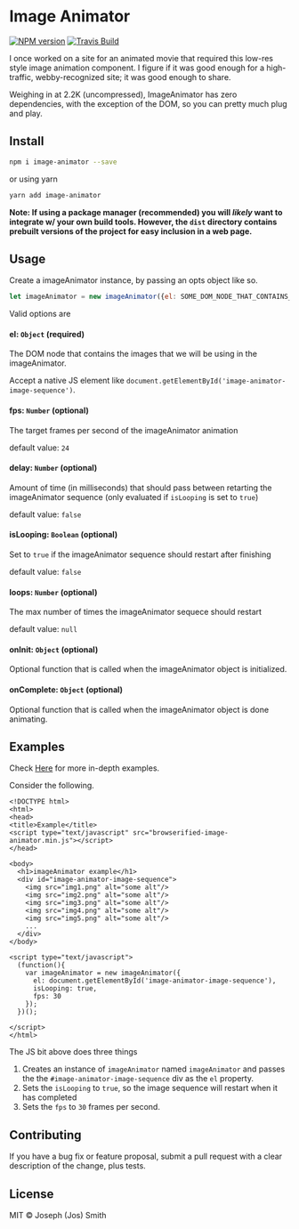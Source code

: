 # Image Animator 

[![NPM version][npm-image]][npm-url]
[![Travis Build][travis-image]][travis-url]

I once worked on a site for an animated movie that required this low-res style image animation component. I figure if it was good enough for a high-traffic, webby-recognized site; it was good enough to share.

Weighing in at 2.2K (uncompressed), ImageAnimator has zero dependencies, with the exception of the DOM, so you can pretty much plug and play. 

## Install


```sh
npm i image-animator --save
```

or using yarn

```sh
yarn add image-animator
```

**Note: If using a package manager (recommended) you will _likely_ want to integrate w/ your own build tools. However, the `dist` directory contains prebuilt versions of the project for easy inclusion in a web page.**

## Usage

Create a imageAnimator instance, by passing an opts object like so.

```javascript
let imageAnimator = new imageAnimator({el: SOME_DOM_NODE_THAT_CONTAINS_IMAGES});
```

Valid options are 

#### el: `Object` (required)
The DOM node that contains the images that we will be using in the imageAnimator.

Accept a native JS element like `document.getElementById('image-animator-image-sequence')`.

#### fps: `Number` (optional)
The target frames per second of the imageAnimator animation

default value: `24`

#### delay: `Number` (optional)
Amount of time (in milliseconds) that should pass between retarting the imageAnimator sequence (only evaluated if `isLooping` is set to `true`)

default value: `false`

#### isLooping: `Boolean` (optional)
Set to `true` if the imageAnimator sequence should restart after finishing

default value: `false`

#### loops: `Number` (optional)
The max number of times the imageAnimator sequece should restart

default value: `null`

#### onInit: `Object` (optional)
Optional function that is called when the imageAnimator object is initialized.

#### onComplete: `Object` (optional)
Optional function that is called when the imageAnimator object is done animating.


## Examples
Check [Here](http://technicolorenvy.github.io/flipbook/) for more in-depth examples.

Consider the following.

    <!DOCTYPE html>
    <html>
    <head>
    <title>Example</title>
    <script type="text/javascript" src="browserified-image-animator.min.js"></script>
    </head>

    <body>
      <h1>imageAnimator example</h1>
      <div id="image-animator-image-sequence">
        <img src="img1.png" alt="some alt"/>
        <img src="img2.png" alt="some alt"/>
        <img src="img3.png" alt="some alt"/>
        <img src="img4.png" alt="some alt"/>
        <img src="img5.png" alt="some alt"/>
        ...
      </div>
    </body>

    <script type="text/javascript">
      (function(){
        var imageAnimator = new imageAnimator({
          el: document.getElementById('image-animator-image-sequence'),
          isLooping: true,
          fps: 30
        });
      })();

    </script>
    </html>

The JS bit above does three things

1. Creates an instance of `imageAnimator` named `imageAnimator` and passes the the `#image-animator-image-sequence` div as the `el` property.
2. Sets the `isLooping` to `true`, so the image sequence will restart when it has completed 
3. Sets the `fps` to `30` frames per second.

## Contributing
If you have a bug fix or feature proposal, submit a pull request with a clear description of the change, plus tests.

## License

MIT © Joseph (Jos) Smith

[npm-url]: https://npmjs.org/package/image-animator
[npm-image]: https://img.shields.io/npm/v/image-animator.svg?style=flat-square

[travis-url]: https://travis-ci.org/technicolorenvy/image-animator
[travis-image]: https://img.shields.io/travis/technicolorenvy/image-animator.svg?style=flat-square
